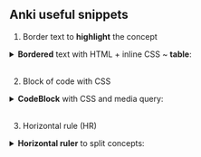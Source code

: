 ## Anki useful snippets

1.  Border text to **highlight** the concept
<details>
    <summary>
        <strong>Bordered</strong> text with HTML + inline CSS ~ <strong>table</strong>:
    </summary>
    <p>

```xml
<div style="border: 1px solid black; display: inline-block; padding: 15px;">Question word + <b>DO (DOES)</b> + подлежащее + 1 форма:</div>
```

</p>
</details>
<br>

2. Block of code with CSS
<details>
<summary>
    <strong>CodeBlock</strong> with CSS and media query:
</summary>
<p>

```html
<div><br /></div>
<div class="codeblock">
  <pre>
    <!-- put your code here -->
    </pre>
</div>
<div><br /></div>
```

```css
/* put these styles on the very bottom of ANKI HTML */
<style>
   code {
    color: #434343;
    background: #f8f8f8;
  }
    
  .codeblock {
    display: inline-block;
    padding: 15px;
    background-color: #f9f9f9;
    border: 1px solid black;
    text-align: left;
  }

  .codeblock pre {
    margin: 0;
    font-family: inherit;
  }

  @media (max-width: 600px) {
    /* to avoid horizontal scroll on mobiles */
    .codeblock pre {
      white-space: normal;
    }
  }
</style>
```

</p>
</details>
<br>

3. Horizontal rule (HR)
<details>
<summary>
    <strong>Horizontal ruler</strong> to split concepts:
</summary>
<p>

```xml
<br><div><hr></div><br>
```

</p>
</details>
<br>
